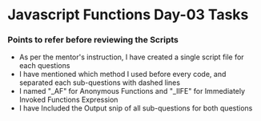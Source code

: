 <h1>Javascript Functions Day-03 Tasks</h1>
<h3>Points to refer before reviewing the Scripts</h3>
<ul>
  <li>As per the mentor's instruction, I have created a single script file for each questions</li>
  <li>I have mentioned which method I used before every code, and separated each sub-questions with dashed lines</li>
  <li>I named "_AF" for Anonymous Functions and "_IIFE" for Immediately Invoked Functions Expression</li>
  <li>I have Included the Output snip of all sub-questions for both questions</li>
</ul>
